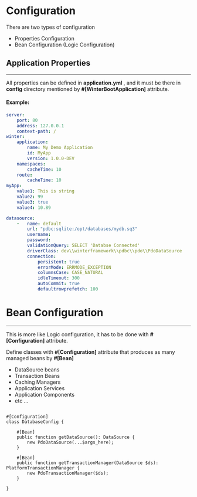 # Configuration

There are two types of configuration

- Properties Configuration
- Bean Configuration (Logic Configuration)

## Application Properties

----

All properties can be defined in **application.yml** , and it must be there in **config**
directory mentioned by **#[WinterBootApplication]** attribute.

#### Example:

```yaml
server:
    port: 80
    address: 127.0.0.1
    context-path: /
winter:
    application:
        name: My Demo Application
        id: MyApp
        version: 1.0.0-DEV
    namespaces:
        cacheTime: 10
    route:
        cacheTime: 10
myApp:
    value1: This is string
    value2: 99
    value3: true
    value4: 10.89

datasource:
    -   name: default
        url: "pdbc:sqlite:/opt/databases/mydb.sq3"
        username:
        password:
        validationQuery: SELECT 'Databse Connected'
        driverClass: dev\\winterframework\\pdbc\\pdo\\PdoDataSource
        connection:
            persistent: true
            errorMode: ERRMODE_EXCEPTION
            columnsCase: CASE_NATURAL
            idleTimeout: 300
            autoCommit: true
            defaultrowprefetch: 100

```

# Bean Configuration

----

This is more like Logic configuration, it has to be done with **#[Configuration]** attribute.

Define classes with **#[Configuration]** attribute that produces as many managed beans by **#[Bean]**

- DataSource beans
- Transaction Beans
- Caching Managers
- Application Services
- Application Components
- etc ...

```phpt

#[Configuration]
class DatabaseConfig {

    #[Bean]
    public function getDataSource(): DataSource {
        new PdoDataSource(...$args_here);
    }
    
    #[Bean]
    public function getTransactionManager(DataSource $ds): PlatformTransactionManager {
        new PdoTransactionManager($ds);
    }

}

```
